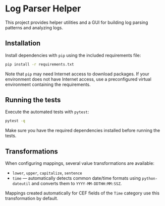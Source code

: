 # Log Parser Helper

This project provides helper utilities and a GUI for building log parsing
patterns and analyzing logs.

## Installation

Install dependencies with `pip` using the included requirements file:

```bash
pip install -r requirements.txt
```

Note that `pip` may need Internet access to download packages. If your
environment does not have Internet access, use a preconfigured virtual
environment containing the requirements.

## Running the tests

Execute the automated tests with `pytest`:

```bash
pytest -q
```

Make sure you have the required dependencies installed before running
the tests.

## Transformations

When configuring mappings, several value transformations are available:

- `lower`, `upper`, `capitalize`, `sentence`
- `time` &mdash; automatically detects common date/time formats using
  `python-dateutil` and converts them to `YYYY-MM-DDTHH:MM:SSZ`.

Mappings created automatically for CEF fields of the `Time` category
use this transformation by default.
